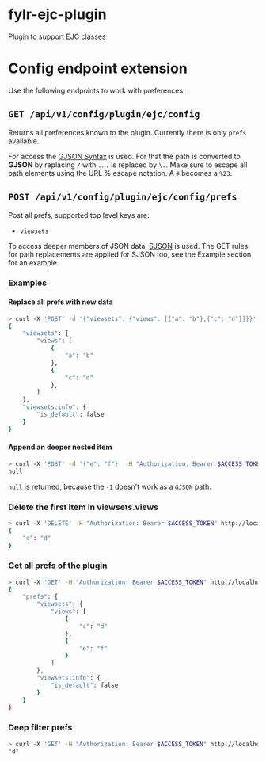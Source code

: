 # fylr-ejc-plugin
Plugin to support EJC classes

# Config endpoint extension

Use the following endpoints to work with preferences:

## `GET /api/v1/config/plugin/ejc/config`

Returns all preferences known to the plugin. Currently there is only `prefs` available.

For access the [GJSON Syntax](https://github.com/tidwall/gjson/blob/master/SYNTAX.md) is used. For that the path is converted to **GJSON** by replacing `/` with `.`. `.` is replaced by `\.`. Make sure to escape all path elements using the URL % escape notation. A `#` becomes a `%23`.

## `POST /api/v1/config/plugin/ejc/config/prefs`

Post all prefs, supported top level keys are:

* `viewsets`

To access deeper members of JSON data, [SJSON](https://github.com/tidwall/sjson) is used. The GET rules for path replacements are applied for SJSON too, see the Example section for an example.

### Examples

#### Replace all prefs with new data

```bash
> curl -X 'POST' -d '{"viewsets": {"views": [{"a": "b"},{"c": "d"}]}}' -H "Authorization: Bearer $ACCESS_TOKEN" http://localhost/api/v1/config/plugin/ejc/config/prefs
{
    "viewsets": {
        "views": [
            {
                "a": "b"
            },
            {
                "c": "d"
            },
        ]
    },
    "viewsets:info": {
        "is_default": false
    }
}
```

#### Append an deeper nested item

```bash
> curl -X 'POST' -d '{"e": "f"}' -H "Authorization: Bearer $ACCESS_TOKEN" http://localhost/api/v1/config/plugin/ejc/config/prefs/viewsets/views/-1
null
```
`null` is returned, because the `-1` doesn't work as a `GJSON` path.

### Delete the first item in viewsets.views

```bash
> curl -X 'DELETE' -H "Authorization: Bearer $ACCESS_TOKEN" http://localhost/api/v1/config/plugin/ejc/config/prefs/viewsets/views/0
{
    "c": "d"
}
```

### Get all prefs of the plugin

```bash
> curl -X 'GET' -H "Authorization: Bearer $ACCESS_TOKEN" http://localhost/api/v1/config/plugin/ejc/config
{
    "prefs": {
        "viewsets": {
            "views": [
                {
                    "c": "d"
                },
                {
                    "e": "f"
                }
            ]
        },
        "viewsets:info": {
            "is_default": false
        }
    }
}
```

### Deep filter prefs
```bash
> curl -X 'GET' -H "Authorization: Bearer $ACCESS_TOKEN" http://localhost/api/v1/config/plugin/ejc/config/prefs/viewsets/views/%23(c=d)/c"
"d"
```


